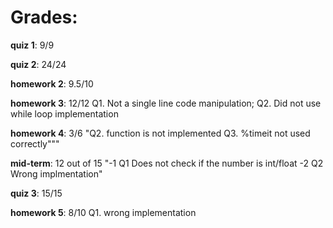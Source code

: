 # Grades:

**quiz 1**:   	9/9	

**quiz 2**:   	24/24	

**homework 2**: 9.5/10 	    

**homework 3**:  12/12 Q1. Not a single line code manipulation; Q2. Did not use while loop implementation   

**homework 4**: 3/6 "Q2. function is not implemented
Q3. %timeit not used correctly"""	

**mid-term**: 12 out of 15	"-1 Q1 Does not check if the number is int/float
-2 Q2 Wrong implmentation"

**quiz 3**: 15/15

**homework 5**: 8/10	Q1. wrong implementation

